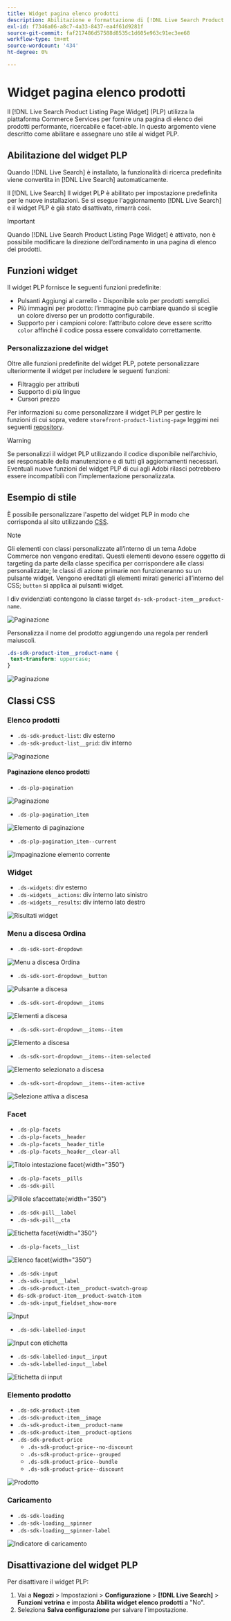 ```yaml
---
title: Widget pagina elenco prodotti
description: Abilitazione e formattazione di [!DNL Live Search Product Listing Page Widget]
exl-id: f7346a06-a8c7-4a33-8437-ea4f61d9281f
source-git-commit: faf217486d57588d8535c1d605e963c91ec3ee68
workflow-type: tm+mt
source-wordcount: '434'
ht-degree: 0%

---
```


# Widget pagina elenco prodotti

Il [!DNL Live Search Product Listing Page Widget] (PLP) utilizza la piattaforma Commerce Services per fornire una pagina di elenco dei prodotti performante, ricercabile e facet-able. In questo argomento viene descritto come abilitare e assegnare uno stile al widget PLP.

## Abilitazione del widget PLP

Quando [!DNL Live Search] è installato, la funzionalità di ricerca predefinita viene convertita in [!DNL Live Search] automaticamente.

Il [!DNL Live Search] Il widget PLP è abilitato per impostazione predefinita per le nuove installazioni. Se si esegue l&#39;aggiornamento [!DNL Live Search] e il widget PLP è già stato disattivato, rimarrà così.

>[!IMPORTANT]
>
>Quando [!DNL Live Search Product Listing Page Widget] è attivato, non è possibile modificare la direzione dell’ordinamento in una pagina di elenco dei prodotti.

## Funzioni widget

Il widget PLP fornisce le seguenti funzioni predefinite:

- Pulsanti Aggiungi al carrello - Disponibile solo per prodotti semplici.
- Più immagini per prodotto: l’immagine può cambiare quando si sceglie un colore diverso per un prodotto configurabile.
- Supporto per i campioni colore: l’attributo colore deve essere scritto `color` affinché il codice possa essere convalidato correttamente.

### Personalizzazione del widget

Oltre alle funzioni predefinite del widget PLP, potete personalizzare ulteriormente il widget per includere le seguenti funzioni:

- Filtraggio per attributi
- Supporto di più lingue
- Cursori prezzo

Per informazioni su come personalizzare il widget PLP per gestire le funzioni di cui sopra, vedere `storefront-product-listing-page` leggimi nei seguenti [repository](https://github.com/adobe/storefront-product-listing-page/).

>[!WARNING]
>
>Se personalizzi il widget PLP utilizzando il codice disponibile nell’archivio, sei responsabile della manutenzione e di tutti gli aggiornamenti necessari. Eventuali nuove funzioni del widget PLP di cui agli Adobi rilasci potrebbero essere incompatibili con l’implementazione personalizzata.

## Esempio di stile

È possibile personalizzare l&#39;aspetto del widget PLP in modo che corrisponda al sito utilizzando [CSS](https://developer.adobe.com/commerce/frontend-core/guide/css/).

>[!NOTE]
>
>Gli elementi con classi personalizzate all’interno di un tema Adobe Commerce non vengono ereditati. Questi elementi devono essere oggetto di targeting da parte della classe specifica per corrispondere alle classi personalizzate; le classi di azione primarie non funzioneranno su un pulsante widget. Vengono ereditati gli elementi mirati generici all’interno del CSS; `button` si applica ai pulsanti widget.

I div evidenziati contengono la classe target `ds-sdk-product-item__product-name`.

![Paginazione](assets/plp-css-example.png)

Personalizza il nome del prodotto aggiungendo una regola per renderli maiuscoli.

```css
.ds-sdk-product-item__product-name {
 text-transform: uppercase;
}
```

![Paginazione](assets/plp-css-example-after.png)

## Classi CSS

### Elenco prodotti

- `.ds-sdk-product-list`: div esterno
- `.ds-sdk-product-list__grid`: div interno

![Paginazione](assets/plp-css-product-list.png)

#### Paginazione elenco prodotti

- `.ds-plp-pagination`

![Paginazione](assets/plp-css-pagination.png)

- `.ds-plp-pagination_item`

![Elemento di paginazione](assets/plp-css-pagination-item.png)

- `.ds-plp-pagination_item--current`

![Impaginazione elemento corrente](assets/plp-css-pagination-item-current.png)

### Widget

- `.ds-widgets`: div esterno
- `.ds-widgets__actions`: div interno lato sinistro
- `.ds-widgets__results`: div interno lato destro

![Risultati widget](assets/plp-css-widgets.png)

### Menu a discesa Ordina

- `.ds-sdk-sort-dropdown`

![Menu a discesa Ordina](assets/plp-css-dropdown.png)

- `.ds-sdk-sort-dropdown__button`

![Pulsante a discesa](assets/plp-css-dropdown-button.png)

- `.ds-sdk-sort-dropdown__items`

![Elementi a discesa](assets/plp-css-dropdown-items.png)

- `.ds-sdk-sort-dropdown__items--item`

![Elemento a discesa](assets/plp-css-dropdown-item.png)

- `.ds-sdk-sort-dropdown__items--item-selected`

![Elemento selezionato a discesa](assets/plp-css-dropdown-selected.png)

- `.ds-sdk-sort-dropdown__items--item-active`

![Selezione attiva a discesa](assets/plp-css-dropdown-active.png)

### Facet

- `.ds-plp-facets`
- `.ds-plp-facets__header`
- `.ds-plp-facets__header_title`
- `.ds-plp-facets__header__clear-all`

![Titolo intestazione facet](assets/plp-css-facets-title-clear.png){width="350"}

- `.ds-plp-facets__pills`
- `.ds-sdk-pill`

![Pillole sfaccettate](assets/plp-css-facets-pill.png){width="350"}

- `.ds-sdk-pill__label`
- `.ds-sdk-pill__cta`

![Etichetta facet](assets/plp-css-pill-label-cta.png){width="350"}

- `.ds-plp-facets__list`

![Elenco facet](assets/plp-css-facets-list.png){width="350"}

- `.ds-sdk-input`
- `.ds-sdk-input__label`
- `.ds-sdk-product-item__product-swatch-group`
- `ds-sdk-product-item__product-swatch-item`
- `.ds-sdk-input_fieldset_show-more`

![Input](assets/plp-css-sdk-input.png)

- `.ds-sdk-labelled-input`

![Input con etichetta](assets/plp-css-labelled-input.png)

- `.ds-sdk-labelled-input__input`
- `.ds-sdk-labelled-input__label`

![Etichetta di input](assets/plp-css-labelled-input-label.png)

### Elemento prodotto

- `.ds-sdk-product-item`
- `.ds-sdk-product-item__image`
- `.ds-sdk-product-item__product-name`
- `.ds-sdk-product-item__product-options`
- `.ds-sdk-product-price`
   - `.ds-sdk-product-price--no-discount`
   - `.ds-sdk-product-price--grouped`
   - `.ds-sdk-product-price--bundle`
   - `.ds-sdk-product-price--discount`

![Prodotto](assets/plp-css-product.png)

### Caricamento

- `.ds-sdk-loading`
- `.ds-sdk-loading__spinner`
- `.ds-sdk-loading__spinner-label`

![Indicatore di caricamento](assets/plp-css-loading.png)

## Disattivazione del widget PLP

Per disattivare il widget PLP:

1. Vai a **Negozi** > Impostazioni > **Configurazione** > **[!DNL Live Search]** > **Funzioni vetrina** e imposta **Abilita widget elenco prodotti** a &quot;No&quot;.
1. Seleziona **Salva configurazione** per salvare l&#39;impostazione.
